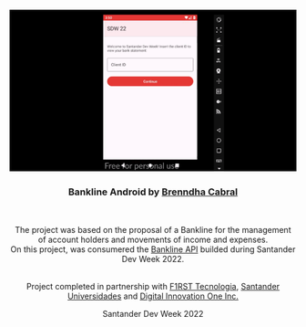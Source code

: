 <br/>
<p align="center">
    <img src="./app/public/assets/android.gif" alt="" width="1000">
  <h3 align="center">Bankline Android by <a href="https://www.linkedin.com/in/brenndhacabral/">Brenndha Cabral</a></h3>
 <br/>
  <p align="center">
     The project was based on the proposal of a Bankline for the management <br/> of account holders and movements of income and expenses. </br>
     On this project, was consumered the <a href="https://github.com/brenndha-cabral/bankline-api">Bankline API</a> builded during Santander Dev Week 2022.
       <br/>
    <br/>
		<p align="center">Project completed in partnership with 
    	<a href="https://www.linkedin.com/company/f1rsttecnologia/">F1RST Tecnologia</a>,
      <a href="https://www.linkedin.com/company/santander-universidades/">Santander Universidades</a> and
      <a href="https://www.linkedin.com/school/digitalinnovation-one/">Digital Innovation One Inc.</a>
    </p>
  </p>
  <p align="center">Santander Dev Week 2022</p>
</p>
<br/>
